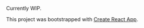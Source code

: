 Currently WIP.

This project was bootstrapped with [Create React App](https://github.com/facebook/create-react-app).
